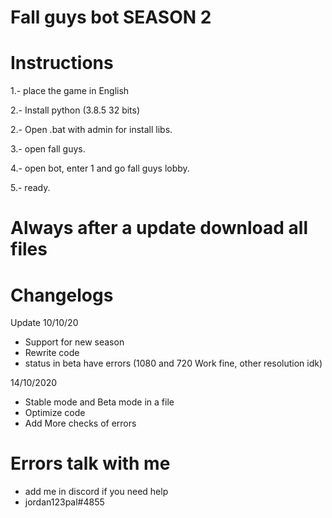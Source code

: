 # Fall guys bot SEASON 2

# Instructions

1.- place the game in English

2.- Install python (3.8.5 32 bits)

2.- Open .bat with admin for install libs.

3.- open fall guys.

4.- open bot, enter 1 and go fall guys lobby.

5.- ready.

# Always after a update download all files 

# Changelogs
Update 
10/10/20
- Support for new season
- Rewrite code
- status in beta have errors (1080 and 720 Work fine, other resolution idk)

14/10/2020
- Stable mode and Beta mode in a file
- Optimize code
- Add More checks of errors


# Errors talk with me
- add me in discord if you need help
- jordan123pal#4855

